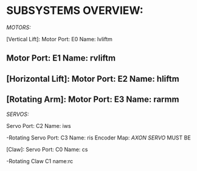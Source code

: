 SUBSYSTEMS OVERVIEW:
=====================

*MOTORS:*

[Vertical Lift]:
Motor Port: E0
Name: lvliftm

Motor Port: E1
Name: rvliftm
-----------------
[Horizontal Lift]:
Motor Port: E2
Name: hliftm
-----------------
[Rotating Arm]:
Motor Port: E3
Name: rarmm
-----------------

*SERVOS:*

[Intake]:
-Wheel
    Servo Port: C2
    Name: iws

-Rotating
    Servo Port: C3
    Name: ris
    Encoder Map: 
    *AXON SERVO* MUST BE



[Claw]:
Servo Port: C0
Name: cs

-Rotating Claw
C1
name:rc



